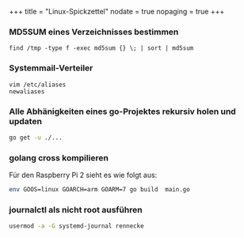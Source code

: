 +++
title    = "Linux-Spickzettel"
nodate   = true
nopaging = true
+++


### MD5SUM eines Verzeichnisses bestimmen

    find /tmp -type f -exec md5sum {} \; | sort | md5sum

### Systemmail-Verteiler
    vim /etc/aliases
    newaliases

### Alle Abhänigkeiten eines go-Projektes rekursiv holen und updaten
``` sh
go get -u ./...
```


### golang cross kompilieren
Für den Raspberry Pi 2 sieht es wie folgt aus:
``` sh
env GOOS=linux GOARCH=arm GOARM=7 go build  main.go
```

### journalctl als nicht root ausführen
``` sh
usermod -a -G systemd-journal rennecke
```
